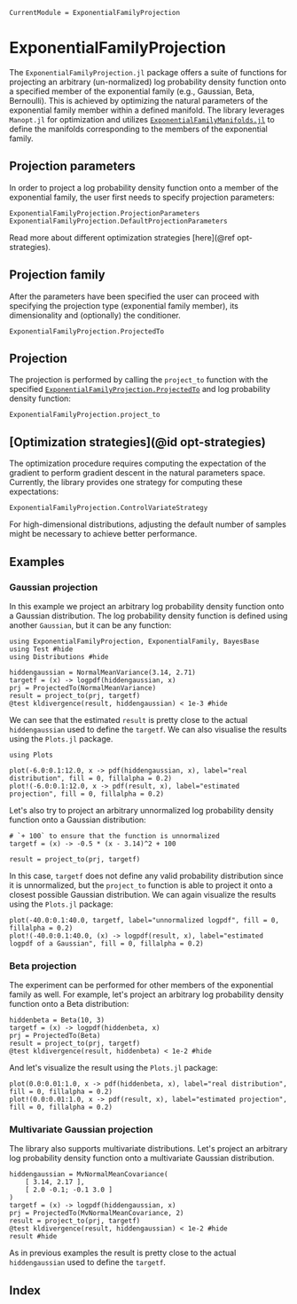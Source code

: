 ```@meta
CurrentModule = ExponentialFamilyProjection
```

# ExponentialFamilyProjection

The `ExponentialFamilyProjection.jl` package offers a suite of functions for projecting an arbitrary (un-normalized) log probability density function onto a specified member of the exponential family (e.g., Gaussian, Beta, Bernoulli). This is achieved by optimizing the natural parameters of the exponential family member within a defined manifold. The library leverages `Manopt.jl` for optimization and utilizes [`ExponentialFamilyManifolds.jl`](https://github.com/ReactiveBayes/ExponentialFamilyManifolds.jl) to define the manifolds corresponding to the members of the exponential family.

## Projection parameters

In order to project a log probability density function onto a member of the exponential family, the user first needs to specify projection parameters:

```@docs
ExponentialFamilyProjection.ProjectionParameters
ExponentialFamilyProjection.DefaultProjectionParameters
```

Read more about different optimization strategies [here](@ref opt-strategies).

## Projection family

After the parameters have been specified the user can proceed with specifying the projection type (exponential family member), its dimensionality and (optionally) the conditioner.

```@docs
ExponentialFamilyProjection.ProjectedTo
```

## Projection 

The projection is performed by calling the `project_to` function with the specified [`ExponentialFamilyProjection.ProjectedTo`](@ref) and log probability density function:

```@docs 
ExponentialFamilyProjection.project_to
```

## [Optimization strategies](@id opt-strategies)

The optimization procedure requires computing the expectation of the gradient to perform gradient descent in the natural parameters space. Currently, the library provides one strategy for computing these expectations:

```@docs
ExponentialFamilyProjection.ControlVariateStrategy
```

For high-dimensional distributions, adjusting the default number of samples might be necessary to achieve better performance.

## Examples

### Gaussian projection

In this example we project an arbitrary log probability density function onto a Gaussian distribution. The log probability density function is defined using another `Gaussian`, but it can be any function:

```@example projection
using ExponentialFamilyProjection, ExponentialFamily, BayesBase
using Test #hide
using Distributions #hide

hiddengaussian = NormalMeanVariance(3.14, 2.71)
targetf = (x) -> logpdf(hiddengaussian, x)
prj = ProjectedTo(NormalMeanVariance)
result = project_to(prj, targetf)
@test kldivergence(result, hiddengaussian) < 1e-3 #hide
```

We can see that the estimated `result` is pretty close to the actual `hiddengaussian` used to define the `targetf`. We can also visualise the results using the `Plots.jl` package.

```@example projection
using Plots

plot(-6.0:0.1:12.0, x -> pdf(hiddengaussian, x), label="real distribution", fill = 0, fillalpha = 0.2)
plot!(-6.0:0.1:12.0, x -> pdf(result, x), label="estimated projection", fill = 0, fillalpha = 0.2)
```

Let's also try to project an arbitrary unnormalized log probability density function onto a Gaussian distribution:

```@example projection
# `+ 100` to ensure that the function is unnormalized
targetf = (x) -> -0.5 * (x - 3.14)^2 + 100

result = project_to(prj, targetf)
```

In this case, `targetf` does not define any valid probability distribution since it is unnormalized, but the `project_to` function is able to project it onto a closest possible Gaussian distribution. We can again visualize the results using the `Plots.jl` package:

```@example projection
plot(-40.0:0.1:40.0, targetf, label="unnormalized logpdf", fill = 0, fillalpha = 0.2)
plot!(-40.0:0.1:40.0, (x) -> logpdf(result, x), label="estimated logpdf of a Gaussian", fill = 0, fillalpha = 0.2)
```

### Beta projection

The experiment can be performed for other members of the exponential family as well. For example, let's project an arbitrary log probability density function onto a Beta distribution:

```@example projection
hiddenbeta = Beta(10, 3)
targetf = (x) -> logpdf(hiddenbeta, x)
prj = ProjectedTo(Beta)
result = project_to(prj, targetf)
@test kldivergence(result, hiddenbeta) < 1e-2 #hide
```

And let's visualize the result using the `Plots.jl` package:

```@example projection
plot(0.0:0.01:1.0, x -> pdf(hiddenbeta, x), label="real distribution", fill = 0, fillalpha = 0.2)
plot!(0.0:0.01:1.0, x -> pdf(result, x), label="estimated projection", fill = 0, fillalpha = 0.2)
```

### Multivariate Gaussian projection

The library also supports multivariate distributions. Let's project an arbitrary log probability density function onto a multivariate Gaussian distribution.

```@example projection
hiddengaussian = MvNormalMeanCovariance(
    [ 3.14, 2.17 ],
    [ 2.0 -0.1; -0.1 3.0 ]
)
targetf = (x) -> logpdf(hiddengaussian, x)
prj = ProjectedTo(MvNormalMeanCovariance, 2)
result = project_to(prj, targetf)
@test kldivergence(result, hiddengaussian) < 1e-2 #hide
result #hide
```

As in previous examples the result is pretty close to the actual `hiddengaussian` used to define the `targetf`. 

## Index

```@index
```

